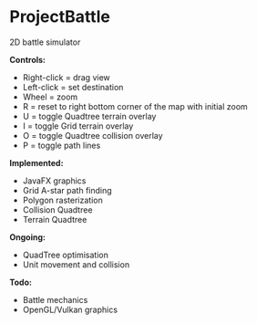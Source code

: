 # ProjectBattle
2D battle simulator  

<b>Controls:</b>   
- Right-click = drag view  
- Left-click = set destination  
- Wheel = zoom  
- R = reset to right bottom corner of the map with initial zoom  
- U = toggle Quadtree terrain overlay  
- I = toggle Grid terrain overlay  
- O = toggle Quadtree collision overlay 
- P = toggle path lines  

<b>Implemented:</b>
- JavaFX graphics
- Grid A-star path finding   
- Polygon rasterization  
- Collision Quadtree  
- Terrain Quadtree  

<b>Ongoing:</b>
- QuadTree optimisation  
- Unit movement and collision

<b>Todo:</b> 
- Battle mechanics  
- OpenGL/Vulkan graphics  
  


